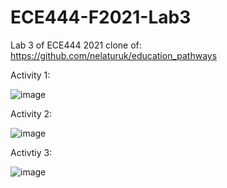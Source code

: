 # ECE444-F2021-Lab3

Lab 3 of ECE444 2021
clone of: https://github.com/nelaturuk/education_pathways

Activity 1:

![image](https://user-images.githubusercontent.com/34686490/135358606-eeb4b135-9fb7-42a4-b879-4138d89a3e03.png)

Activity 2:

![image](https://user-images.githubusercontent.com/34686490/135358714-8d7a5843-80ec-4b20-9805-bc015050c6b1.png)

Activtiy 3: 

![image](https://user-images.githubusercontent.com/34686490/135359089-71ff0d07-0e96-4563-9c6f-310c7f9c668b.png)
